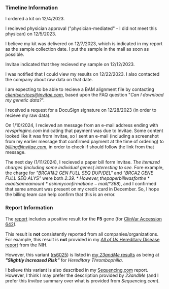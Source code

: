 ### Timeline Information

I ordered a kit on 12/4/2023.

I recieved physician approval ("physician-mediated" - I did not meet this physican) on 12/5/2023.

I believe my kit was delivered on 12/7/2023, which is indicated in my report as the sample collection date.  I put the sample in the mail as soon as possible.

Invitae indicated that they recieved my sample on 12/12/2023.

I was notified that I could view my results on 12/22/2023.  I also contacted the company about raw data on that date.

I am expecting to be able to recieve a BAM alignment file by contacting *clientservices@invitae.com*, based upon the FAQ question "*Can I download my genetic data?*".

I received a request for a DocuSign signature on 12/28/2023 (in order to recieve my raw data).

On 1/10/2024, I recieved an message from an e-mail address ending with *revspringinc.com* indicating that payment was due to Invitae.  Some content looked like it was from Invitae, so I sent an e-mail (including a screenshot from my earlier message that confirmed payment at the time of ordering) to *billing@invitae.com*, in order to check if should follow the link from that message.

The next day (1/11/2024), I recieved a paper bill form Invitae.  *The itemized charges (including some individual genes( interesting to see.*  Fore example, the charge for *"BRCA1&2 GEN FULL SEQ DUP/DEL"* and *"BRCA2 GENE FULL SEQ ALYS"*  were both *$2.39.*  However, the paper bill was for the *exact same amount* as in my confirmation e-mail (*$368*), and I confirmed that same amount was present on my credit card in December.  So, I hope the billing team can help confirm that this is an error.

### Report Information

The [report](https://github.com/cwarden45/DTC_Scripts/blob/master/Invitae/report_RQ5937338.pdf) includes a positive result for the **F5** gene (for [ClinVar Accession 642](https://www.ncbi.nlm.nih.gov/clinvar/variation/642)).

This result is **not** consistently reported from all companies/organizations.  For example, this result is **not** provided in my [*All of Us* Hereditary Disease report](https://github.com/cwarden45/DTC_Scripts/blob/master/All_of_Us/Hereditary%20Disease%20Risk%20-%20230408.pdf) from the NIH.

However, this variant ([rs6025](https://www.ncbi.nlm.nih.gov/snp/rs6025)) is listed in [my *23andMe* results](https://github.com/cwarden45/DTC_Scripts/blob/master/23andMe/23andMe--HealthPredispositionRisk--231222.pdf) as being at ***"Slightly Increased Risk"*** for *Hereditary Thrombophilia*.

I believe this variant is also described in my [Sequencing.com](https://github.com/cwarden45/DTC_Scripts/blob/master/Sequencing.com/Healthcare_Pro-211016.pdf) report.  However, I think I may prefer the description provided by *23andMe* (and I prefer this *Invitae* summary over what is provided from *Sequencing.com*).
